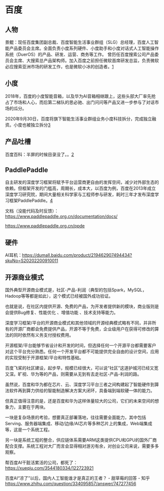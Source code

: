 # 百度

## 人物

景鲲：现任百度集团副总裁、百度智能生活事业群组（SLG）总经理，百度人工智能产品委员会主席。全面负责小度系列硬件、小度助手和小度对话式人工智能操作系统（DuerOS）的产品、研发、运营、商务等工作。
曾历任百度搜索公司产品委员会主席、大搜索总产品架构师。加入百度之前担任微软首席研发总监，负责微软必应搜索亚洲市场的研发工作，也是微软小冰的创造者。[1]

## 小度

2018年，百度的小度智能音箱，以及华为AI音箱相继跟上，这些头部大厂率先抢占了市场和人心，而后第二梯队的思必驰、出门问问等产品又进一步参与了对话市场的瓜分。

2020年9月30日，百度将旗下智能生活事业群组业务小度科技拆分，完成独立融资。小度也被独立拆分[3]

## 产品吐槽

百度百科：半屏的时候目录没了。。[2]

## PaddlePaddle

自主研发的深度学习框架将赋予平台运营商更自由的发挥空间，减少对外部生态的依赖。但框架开发的门槛高，周期长，成本大，以百度为例，百度在2013年成立深度学习研究院，期间大量相关科学家与工程师参与研发，耗时三年才发布深度学习框架PaddlePaddle。[4]

文档（没能代码及时反馈）：https://www.paddlepaddle.org.cn/documentation/docs/

https://www.paddlepaddle.org.cn/ppde

## 硬件

AI耳机：https://dumall.baidu.com/product/219462907494434?skuNo=S20202200910011


## 开源商业模式

国外典型开源商业模式是，社区-产品-利润（典型的包括Spark，MySQL，Hadoop等等都是如此），这个模式已经被国外成功验证。

也就是说，在社区内提供开源、免费的产品，为开发者提供新的模块，商业版则是会提供Bug修复、性能优化 、增值功能 、技术支持等能力。

深度学习框架/平台的开源商业模式和其他领域的开源经典模式略有不同，并非所有的开源厂商都会免费提供产品，开源不等于免费，企业级用户在获得可修改的算法的同时依然有义务支付授权费用。

开源框架/平台能够节省设计和开发的时间，但选择任何一个开源平台都需要客户对这个平台充分熟悉。任何一个开发平台都不可能提供完全自由的设计空间，应用的实现受制于开源框架/平台和特性基础。

百度飞桨的社区建设，起步早，规模已经很大，可以说“社区”这道护城河已经又宽又深。旷视、华为等的产品，则需要从无到有去走社区-产品-利润的路。

虽然说，百度和华为都在芯片、云、深度学习平台三者之间构建起了智能硬件到算法软件再到算力供给的智能制造解决方案大闭环，具备端到端软硬一体的能力。

但真正值得注意的是，还是百度和华为这样体量较大的公司，它们的未来空间的想象力，主要在于两块。

一块是复杂场景的考验，想要真正部署落地，往往需要全面能力，其中包括Serving、服务器端集成、移动/边缘/AI芯片等多种芯片上的集成，Web端集成等，这是一个系统工程。

另一块是系统工程的整合，供应链体系需要ARM这类提供CPU和GPU的国外厂商配合支撑。系统工程对大厂而言会显得相对游刃有余，对创业公司来说，需要多多观察。

帮百度AI干脏活累活的公司，都死了：https://xueqiu.com/3544180334/122723921

百度AI“凉了”以后，国内人工智能谁才是真正的王者？ - 甜草莓的回答 - 知乎
https://www.zhihu.com/question/334095857/answer/747277456

[1]: https://baike.baidu.com/item/%E6%99%AF%E9%B2%B2/20432174
[2]: https://baike.baidu.com/item/%E5%B0%8F%E5%86%B0/19880611?fromtitle=%E5%BE%AE%E8%BD%AF%E5%B0%8F%E5%86%B0&fromid=14076870#reference-[36]-20599544-wrap
[3]: https://wqw547243068.github.io/2020/04/29/dialogue-system/#%E5%AF%B9%E8%AF%9D%E7%AE%A1%E7%90%86
[4]: https://pdf.dfcfw.com/pdf/H3_AP202101141450490555_1.pdf?1610622618000.pdf
[5]: http://www.woshipm.com/it/3608394.html
